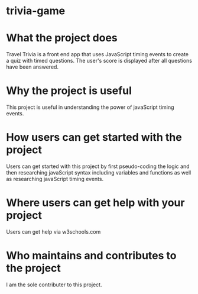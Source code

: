 # trivia-game

# What the project does
Travel Trivia is a front end app that uses JavaScript timing events to create a quiz with timed questions. The user's score is displayed after all questions have been answered.

# Why the project is useful
This project is useful in understanding the power of javaScript timing events.

# How users can get started with the project
Users can get started with this project by first pseudo-coding the logic and then researching javaScript syntax including variables and functions as well as researching javaScript timing events.

# Where users can get help with your project
Users can get help via w3schools.com

# Who maintains and contributes to the project
I am the sole contributer to this project.